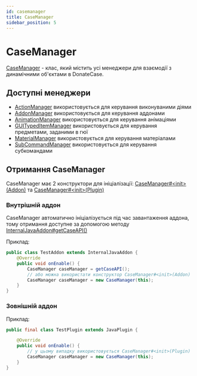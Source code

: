 ```yaml
---
id: casemanager
title: CaseManager
sidebar_position: 5
---
```


# CaseManager
[CaseManager](https://repo.jodex.xyz/javadoc/releases/com/jodexindustries/donatecase/spigot/2.2.6.7/raw/com/jodexindustries/donatecase/api/CaseManager.html) -
клас, який містить усі менеджери для взаємодії з динамічними об'єктами в DonateCase.

## Доступні менеджери
- [ActionManager](https://repo.jodex.xyz/javadoc/releases/com/jodexindustries/donatecase/spigot/2.2.6.7/raw/com/jodexindustries/donatecase/api/ActionManager.html)
використовується для керування виконуваними діями
- [AddonManager](https://repo.jodex.xyz/javadoc/releases/com/jodexindustries/donatecase/spigot/2.2.6.7/raw/com/jodexindustries/donatecase/api/AddonManager.html)
використовується для керування аддонами
- [AnimationManager](https://repo.jodex.xyz/javadoc/releases/com/jodexindustries/donatecase/spigot/2.2.6.7/raw/com/jodexindustries/donatecase/api/AnimationManager.html)
використовується для керування анімаціями
- [GUITypedItemManager](https://repo.jodex.xyz/javadoc/releases/com/jodexindustries/donatecase/spigot/2.2.6.7/raw/com/jodexindustries/donatecase/api/GUITypedItemManager.html)
використовується для керування предметами, заданими в гюї
- [MaterialManager](https://repo.jodex.xyz/javadoc/releases/com/jodexindustries/donatecase/spigot/2.2.6.7/raw/com/jodexindustries/donatecase/api/MaterialManager.html)
використовується для керування матеріалами
- [SubCommandManager](https://repo.jodex.xyz/javadoc/releases/com/jodexindustries/donatecase/spigot/2.2.6.7/raw/com/jodexindustries/donatecase/api/SubCommandManager.html)
використовується для керування субкомандами

## Отримання CaseManager

CaseManager має 2 конструктори для ініціалізації:
[CaseManager#\<init>(Addon)](https://repo.jodex.xyz/javadoc/releases/com/jodexindustries/donatecase/spigot/2.2.6.7/raw/com/jodexindustries/donatecase/api/CaseManager.html#%3Cinit%3E(com.jodexindustries.donatecase.api.addon.Addon)) та [CaseManager#\<init>(Plugin)](https://repo.jodex.xyz/javadoc/releases/com/jodexindustries/donatecase/spigot/2.2.6.7/raw/com/jodexindustries/donatecase/api/CaseManager.html#%3Cinit%3E(org.bukkit.plugin.Plugin))

### Внутрішній аддон
CaseManager автоматично ініціалізується під час завантаження аддона, тому отримання доступне
за допомогою методу [InternalJavaAddon#getCaseAPI()](https://repo.jodex.xyz/javadoc/releases/com/jodexindustries/donatecase/spigot/2.2.6.7/raw/com/jodexindustries/donatecase/api/addon/internal/InternalJavaAddon.html#getCaseAPI())

Приклад:
```java
public class TestAddon extends InternalJavaAddon {
    @Override
    public void onEnable() {
        CaseManager caseManager = getCaseAPI();
        // або можна використати конструктор CaseManager#<init>(Addon)
        CaseManager caseManager = new CaseManager(this);
    }
}
```
### Зовнішній аддон

Приклад:
```java
public final class TestPlugin extends JavaPlugin {

    @Override
    public void onEnable() {
        // у цьому випадку використовується CaseManager#<init>(Plugin)
        CaseManager caseManager = new CaseManager(this);
    }
}

```